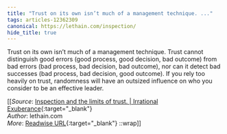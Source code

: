 ```yaml
---
title: "Trust on its own isn’t much of a management technique. ..."
tags: articles-12362309
canonical: https://lethain.com/inspection/
hide_title: true
---
```


Trust on its own isn’t much of a management technique. Trust cannot distinguish good errors (good process, good decision, bad outcome) from bad errors (bad process, bad decision, bad outcome), nor can it detect bad successes (bad process, bad decision, good outcome). If you rely too heavily on trust, randomness will have an outsized influence on who you consider to be an effective leader.


[[_Source_: [Inspection and the limits of trust. | Irrational Exuberance](https://lethain.com/inspection/){:target="_blank"}<br>
_Author_: lethain.com<br>
_More_: [Readwise URL](https://readwise.io/open/260275337){:target="_blank"}
::wrap]]